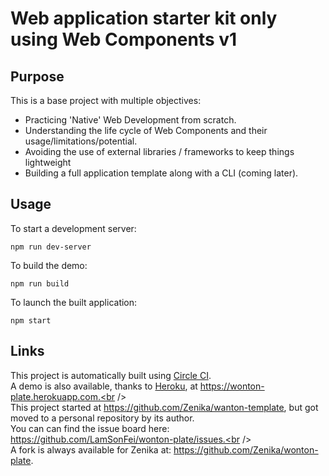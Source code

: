 # Web application starter kit only using Web Components v1

## Purpose

This is a base project with multiple objectives:
 * Practicing 'Native' Web Development from scratch.
 * Understanding the life cycle of Web Components and their usage/limitations/potential.
 * Avoiding the use of external libraries / frameworks to keep things lightweight
 * Building a full application template along with a CLI (coming later).

## Usage

 To start a development server:
 ```
 npm run dev-server
 ```
 To build the demo:
 ```
 npm run build
 ```
To launch the built application:
 ```
 npm start
 ```

## Links

This project is automatically built using [Circle CI](https://circleci.com).<br />
A demo is also available, thanks to [Heroku](https://www.heroku.com), at https://wonton-plate.herokuapp.com.<br />
<br />
This project started at https://github.com/Zenika/wanton-template, but got moved to a personal repository by its author.<br />
You can can find the issue board here: https://github.com/LamSonFei/wonton-plate/issues.<br />
<br />
A fork is always available for Zenika at: https://github.com/Zenika/wonton-plate.